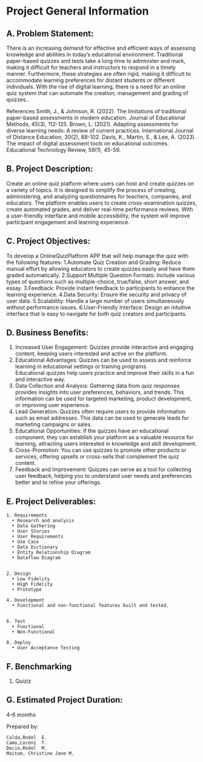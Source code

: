 # Project General Information
               
## A. Problem Statement:
There is an increasing demand for effective and efficient ways of assessing knowledge and abilities in today’s educational environment. Traditional paper-based quizzes and tests take a long time to administer and mark, making it difficult for teachers and instructors to respond in a timely manner. Furthermore, these strategies are often rigid, making it difficult to accommodate learning preferences for distant students or different individuals. With the rise of digital learning, there is a need for an online quiz system that can automate the creation, management and grading of quizzes..

References Smith, J., & Johnson, R. (2022). The limitations of traditional paper-based assessments in modern education. Journal of Educational Methods, 45(3), 112-125. Brown, L. (2021). Adapting assessments for diverse learning needs: A review of current practices. International Journal of Distance Education, 30(2), 88-102. Davis, K., Martin, S., & Lee, A. (2023). The impact of digital assessment tools on educational outcomes. Educational Technology Review, 58(1), 45-59.

## B. Project Description:
Create an online quiz platform where users can host and create quizzes on a variety of topics. It is designed to simplify the process of creating, administering, and analyzing questionnaires for teachers, companies, and educators. The platform enables users to create cross-examination quizzes, create automated grades, and deliver real-time performance reviews. With a user-friendly interface and mobile accessibility, the system will improve participant engagement and learning experience.

## C. Project Objectives:

To develop a OnlineQuizPlatform APP that will help manage the quiz with the following features:
1.Automate Quiz Creation and Grading: Reduce manual effort by allowing educators to create quizzes easily and have them graded automatically.
2.Support Multiple Question Formats: Include various types of questions such as multiple-choice, true/false, short answer, and essay.
3.Feedback: Provide instant feedback to participants to enhance the learning experience.
4.Data Security: Ensure the security and privacy of user data.
5.Scalability: Handle a large number of users simultaneously without performance issues.
6.User-Friendly Interface: Design an intuitive interface that is easy to navigate for both quiz creators and participants.

## D. Business Benefits:

  1. Increased User Engagement:  Quizzes provide interactive and engaging content, keeping users interested and active on the platform.
  2. Educational Advantages: Quizzes can be used to assess and reinforce learning in educational settings or training programs.       
     Educational quizzes help users practice and improve their skills in a fun and interactive way.
  3. Data Collection and Analysis: Gathering data from quiz responses provides insights into user preferences, behaviors, and trends. 
     This information can be used for targeted marketing, product development, or improving user experience.
  4. Lead Generation: Quizzes often require users to provide information such as email addresses. This data can be used to generate 
     leads for marketing campaigns or sales.
  5. Educational Opportunities: If the quizzes have an educational component, they can establish your platform as a valuable resource 
     for learning, attracting users interested in knowledge and skill development.
  6. Cross-Promotion: You can use quizzes to promote other products or services, offering upsells or cross-sells that complement the 
     quiz content.
  7. Feedback and Improvement: Quizzes can serve as a tool for collecting user feedback, helping you to understand user needs and 
     preferences better and to refine your offerings.
     
## E. Project Deliverables:
    1. Requirements
      • Research and analysis
      • Data Gathering
      • User Stories
      • User Requirements
      • Use Case
      • Data Dictionary
      • Entity Relationship Diagram
      • Dataflow Diagram
        
    
    2. Design
      • Low Fidelity
      • High Fidelity
      • Prototype
    
    4. Development
      • Functional and non-functional features built and tested.
       
    
    6. Test
      • Functional
      • Non-Functional
    
    8. Deploy
      • User Acceptance Testing

## F. Benchmarking
  1. Quiziz

## G. Estimated Project Duration:
4-6 months

Prepared by: 
            
    Calda,Rodel  E. 
    Camo,Lorenz  T.
    Decio,Rodel  M.
    Maitom, Christine Jane M.
